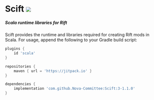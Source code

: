# Scift [![](https://jitpack.io/v/Nova-Committee/Scift.svg)](https://jitpack.io/#Nova-Committee/Scift)

##### Scala runtime libraries for Rift

Scift provides the runtime and libraries required for creating Rift mods in Scala. For usage, append the following to
your Gradle build script:

```groovy
plugins {
    id 'scala'
}

repositories {
    maven { url = 'https://jitpack.io' }
}

dependencies {
    implementation 'com.github.Nova-Committee:Scift:3-1.1.0'
}
```

